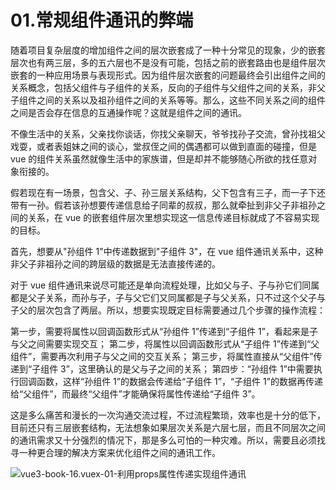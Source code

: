 # 01.常规组件通讯的弊端

随着项目复杂层度的增加组件之间的层次嵌套成了一种十分常见的现象，少的嵌套层次也有两三层，多的五六层也不是没有可能，包括之前的嵌套路由也是组件层次嵌套的一种应用场景与表现形式。因为组件层次嵌套的问题最终会引出组件之间的关系概念，包括父组件与子组件的关系，反向的子组件与父组件之间的关系，非父子组件之间的关系以及祖孙组件之间的关系等等。那么，这些不同关系之间的组件之间是否会存在信息的互通操作呢？这就是组件之间的通讯。

不像生活中的关系，父亲找你谈话，你找父亲聊天，爷爷找孙子交流，曾孙找祖父戏耍，或者表姐妹之间的谈心，堂叔侄之间的偶遇都可以做到直面的碰撞，但是 vue 的组件关系虽然就像生活中的家族谱，但是却并不能够随心所欲的找任意对象衔接的。

假若现在有一场景，包含父、子、孙三层关系结构，父下包含有三子，而一子下还带有一孙。假若该孙想要传递信息给子同辈的叔叔，那么就牵扯到非父子非祖孙之间的关系，在 vue 的嵌套组件层次里想实现这一信息传递目标就成了不容易实现的目标。

首先，想要从"孙组件 1"中传递数据到"子组件 3"，在 vue 组件通讯关系中，这种非父子非祖孙之间的跨层级的数据是无法直接传递的。

对于 vue 组件通讯来说尽可能还是单向流程处理，比如父与子、子与孙它们同属都是父子关系，而孙与子，子与父它们又同属都是子与父关系，只不过这个父子与子父的层次包含了两层。所以，想要实现既定目标需要通过几个步骤的操作流程：

第一步，需要将属性以回调函数形式从“孙组件 1”传递到“子组件 1”，看起来是子与父之间需要实现交互；
第二步，将属性以回调函数形式从“子组件 1”传递到“父组件”，需要再次利用子与父之间的交互关系；
第三步，将属性直接从“父组件”传递到“子组件 3”，这里确认的是父与子之间的关系；
第四步：“孙组件 1”中需要执行回调函数，这样“孙组件 1”的数据会传递给“子组件 1”，“子组件 1”的数据再传递给“父组件”，而最终“父组件”才能确保将属性传递给“子组件 3”。

这是多么痛苦和漫长的一次沟通交流过程，不过流程繁琐，效率也是十分的低下，目前还只有三层嵌套结构，无法想象如果层次关系是六层七层，而且不同层次之间的通讯需求又十分强烈的情况下，那是多么可怕的一种灾难。所以，需要且必须找寻一种更合理的解决方案来优化组件之间的通讯工作。

![vue3-book-16.vuex-01-利用props属性传递实现组件通讯](http://qn.chinavanes.com/qiniu_picGo/vue3-book-16.vuex-01-%E5%88%A9%E7%94%A8props%E5%B1%9E%E6%80%A7%E4%BC%A0%E9%80%92%E5%AE%9E%E7%8E%B0%E7%BB%84%E4%BB%B6%E9%80%9A%E8%AE%AF.png)
